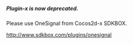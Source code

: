 ##### Plugin-x is now deprecated.

Please use OneSignal from Cocos2d-x SDKBOX.

http://www.sdkbox.com/plugins/onesignal
